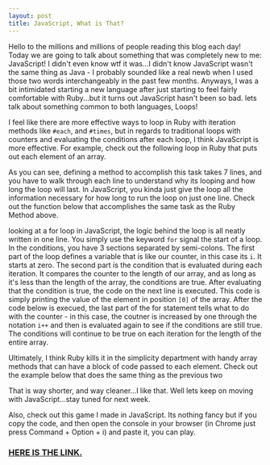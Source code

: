 ```yaml
---
layout: post
title: JavaScript, What is That?
---
```


Hello to the millions and millions of people reading this blog each day!  Today we are going to talk about something that was completely new to me: JavaScript!  I didn't even know wtf it was...I didn't know JavaScript wasn't the same thing as Java - I probably sounded like a real newb when I used those two words interchangeably in the past few months.  Anyways, I was a bit intimidated starting a new language after just starting to feel fairly comfortable with Ruby...but it turns out JavaScript hasn't been so bad.  lets talk about something common to both languages, Loops!

I feel like there are more effective ways to loop in Ruby with iteration methods like <code>#each</code>, and <code>#times</code>, but in regards to traditional loops with counters and evaluating the conditions after each loop, I think JavaScript is more effective.  For example, check out the following loop in Ruby that puts out each element of an array.

<script src="https://gist.github.com/johnlyden/172f72543551b5850f7c.js"></script>

As you can see, defining a method to accomplish this task takes 7 lines, and you have to walk through each line to understand why its looping and how long the loop will last.  In JavaScript, you kinda just give the loop all the information necessary for how long to run the loop on just one line.  Check out the function below that accomplishes the same task as the Ruby Method above.

<script src="https://gist.github.com/johnlyden/a02c1101a6a36afbd029.js"></script>

looking at a for loop in JavaScript, the logic behind the loop is all neatly written in one line.  You simply use the keyword <code>for</code> signal the start of a loop.  In the conditions, you have 3 sections separated by semi-colons.  The first part of the loop defines a variable that is like our counter, in this case its <code>i</code>.  It starts at zero.  The second part is the condition that is evaluated during each iteration.  It compares the counter to the length of our array, and as long as it's less than the length of the array, the conditions are true.  After evaluating that the condition is true, the code on the next line is executed.  This code is simply printing the value of the element in position <code>[0]</code> of the array.  After the code below is execued, the last part of the for statement tells what to do with the counter - in this case, the coutner is increased by one through the notation <code>i++</code> and then is evaluated again to see if the conditions are still true.  The conditions will continue to be true on each iteration for the length of the entire array.

Ultimately, I think Ruby kills it in the simplicity department with handy array methods that can have a block of code passed to each element.  Check out the example below that does the same thing as the previous two

<script src="https://gist.github.com/johnlyden/756420e31901d57d5627.js"></script>

That is way shorter, and way cleaner...I like that.  Well lets keep on moving with JavaScript...stay tuned for next week.

Also, check out this game I made in JavaScript.  Its nothing fancy but if you copy the code, and then open the console in your browser (in Chrome just press Command + Option + i) and paste it, you can play.  <a href="https://github.com/johnlyden/phase-0-unit-3/blob/master/week-7/design-basic-game-solo-challenge/my_solution.js"><h3>HERE IS THE LINK.</h3></a>